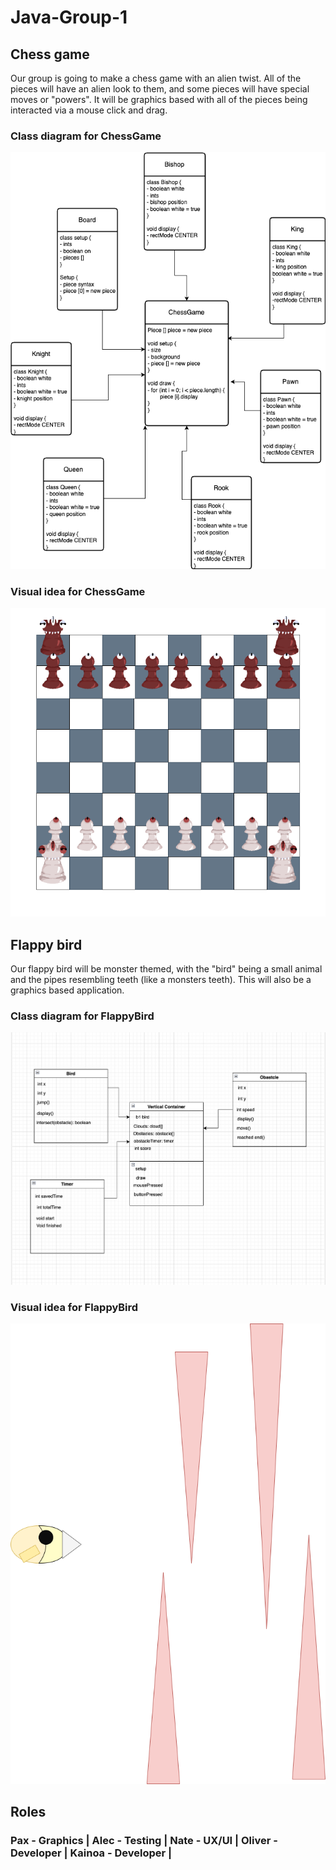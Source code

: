 # Java-Group-1
## Chess game

Our group is going to make a chess game with an alien twist. All of the pieces will have an alien look to them, and some pieces will have special moves or "powers". It will be graphics based with all of the pieces being interacted via a mouse click and drag. 

### Class diagram for ChessGame

![class diagram ChessGame](https://github.com/9620728/Java-Group-1/blob/main/Images/logic.drawio.png)

### Visual idea for ChessGame

![Visual idea ChessGame](https://github.com/9620728/Java-Group-1/blob/main/Images/chess.drawio.png)

## Flappy bird

Our flappy bird will be monster themed, with the "bird" being a small animal and the pipes resembling teeth (like a monsters teeth). This will also be a graphics based application.

### Class diagram for FlappyBird

![FlappyBird class diagram](https://github.com/9620728/Java-Group-1/blob/main/Images/diagram.png)

### Visual idea for FlappyBird

![FlappyBird diagram](https://github.com/9620728/Java-Group-1/blob/main/Images/Untitled%20Diagram.drawio.png)

## Roles

### Pax - Graphics | Alec - Testing | Nate - UX/UI | Oliver - Developer | Kainoa - Developer | 
